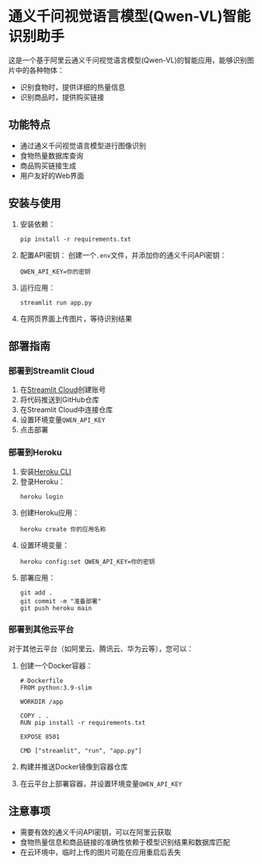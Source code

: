 # 通义千问视觉语言模型(Qwen-VL)智能识别助手

这是一个基于阿里云通义千问视觉语言模型(Qwen-VL)的智能应用，能够识别图片中的各种物体：

- 识别食物时，提供详细的热量信息
- 识别商品时，提供购买链接

## 功能特点

- 通过通义千问视觉语言模型进行图像识别
- 食物热量数据库查询
- 商品购买链接生成
- 用户友好的Web界面

## 安装与使用

1. 安装依赖：
   ```
   pip install -r requirements.txt
   ```

2. 配置API密钥：
   创建一个`.env`文件，并添加你的通义千问API密钥：
   ```
   QWEN_API_KEY=你的密钥
   ```

3. 运行应用：
   ```
   streamlit run app.py
   ```

4. 在网页界面上传图片，等待识别结果

## 部署指南

### 部署到Streamlit Cloud

1. 在[Streamlit Cloud](https://streamlit.io/cloud)创建账号
2. 将代码推送到GitHub仓库
3. 在Streamlit Cloud中连接仓库
4. 设置环境变量`QWEN_API_KEY`
5. 点击部署

### 部署到Heroku

1. 安装[Heroku CLI](https://devcenter.heroku.com/articles/heroku-cli)
2. 登录Heroku：
   ```
   heroku login
   ```
3. 创建Heroku应用：
   ```
   heroku create 你的应用名称
   ```
4. 设置环境变量：
   ```
   heroku config:set QWEN_API_KEY=你的密钥
   ```
5. 部署应用：
   ```
   git add .
   git commit -m "准备部署"
   git push heroku main
   ```

### 部署到其他云平台

对于其他云平台（如阿里云、腾讯云、华为云等），您可以：

1. 创建一个Docker容器：
   ```
   # Dockerfile
   FROM python:3.9-slim
   
   WORKDIR /app
   
   COPY . .
   RUN pip install -r requirements.txt
   
   EXPOSE 8501
   
   CMD ["streamlit", "run", "app.py"]
   ```

2. 构建并推送Docker镜像到容器仓库
3. 在云平台上部署容器，并设置环境变量`QWEN_API_KEY`

## 注意事项

- 需要有效的通义千问API密钥，可以在阿里云获取
- 食物热量信息和商品链接的准确性依赖于模型识别结果和数据库匹配
- 在云环境中，临时上传的图片可能在应用重启后丢失 